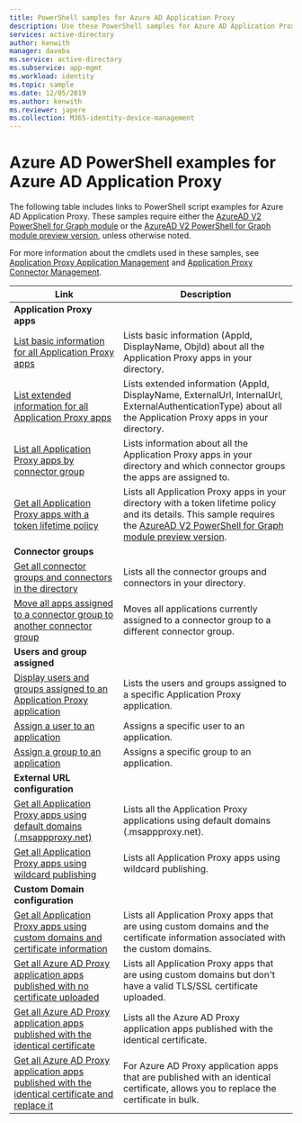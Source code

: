 ```yaml
---
title: PowerShell samples for Azure AD Application Proxy
description: Use these PowerShell samples for Azure AD Application Proxy to get information about Application Proxy apps and connectors in your directory, assign users and groups to apps, and get certificate information.
services: active-directory
author: kenwith
manager: daveba
ms.service: active-directory
ms.subservice: app-mgmt
ms.workload: identity
ms.topic: sample
ms.date: 12/05/2019
ms.author: kenwith
ms.reviewer: japere
ms.collection: M365-identity-device-management
---
```


# Azure AD PowerShell examples for Azure AD Application Proxy

The following table includes links to PowerShell script examples for Azure AD Application Proxy. These samples require either the [AzureAD V2 PowerShell for Graph module](/powershell/azure/active-directory/install-adv2) or the [AzureAD V2 PowerShell for Graph module preview version](/powershell/azure/active-directory/install-adv2?view=azureadps-2.0-preview), unless otherwise noted.


For more information about the cmdlets used in these samples, see [Application Proxy Application Management](/powershell/module/azuread/#application_proxy_application_management) and [Application Proxy Connector Management](/powershell/module/azuread/#application_proxy_connector_management).

| Link | Description |
|---|---|
|**Application Proxy apps**||
| [List basic information for all Application Proxy apps](scripts/powershell-get-all-app-proxy-apps-basic.md) | Lists basic information (AppId, DisplayName, ObjId) about all the Application Proxy apps in your directory. |
| [List extended information for all Application Proxy apps](scripts/powershell-get-all-app-proxy-apps-extended.md) | Lists extended information  (AppId, DisplayName, ExternalUrl, InternalUrl, ExternalAuthenticationType) about all the Application Proxy apps in your directory.  |
| [List all Application Proxy apps by connector group](scripts/powershell-get-all-app-proxy-apps-by-connector-group.md) | Lists information about all the Application Proxy apps in your directory and which connector groups the apps are assigned to. |
| [Get all Application Proxy apps with a token lifetime policy](scripts/powershell-get-all-app-proxy-apps-with-policy.md) | Lists all Application Proxy apps in your directory with a token lifetime policy and its details. This sample requires the [AzureAD V2 PowerShell for Graph module preview version](/powershell/azure/active-directory/install-adv2?view=azureadps-2.0-preview). |
|**Connector groups**||
| [Get all connector groups and connectors in the directory](scripts/powershell-get-all-connectors.md) | Lists all the connector groups and connectors in your directory. |
| [Move all apps assigned to a connector group to another connector group](scripts/powershell-move-all-apps-to-connector-group.md) | Moves all applications currently assigned to a connector group to a different connector group. |
|**Users and group assigned**||
| [Display users and groups assigned to an Application Proxy application](scripts/powershell-display-users-group-of-app.md) | Lists the users and groups assigned to a specific Application Proxy application. |
| [Assign a user to an application](scripts/powershell-assign-user-to-app.md) | Assigns a specific user to an application. |
| [Assign a group to an application](scripts/powershell-assign-group-to-app.md) | Assigns a specific group to an application. |
|**External URL configuration**||
| [Get all Application Proxy apps using default domains (.msappproxy.net)](scripts/powershell-get-all-default-domain-apps.md)  | Lists all the Application Proxy applications using default domains (.msappproxy.net). |
| [Get all Application Proxy apps using wildcard publishing](scripts/powershell-get-all-wildcard-apps.md) | Lists all Application Proxy apps using wildcard publishing. |
|**Custom Domain configuration**||
| [Get all Application Proxy apps using custom domains and certificate information](scripts/powershell-get-all-custom-domains-and-certs.md) | Lists all Application Proxy apps that are using custom domains and the certificate information associated with the custom domains. |
| [Get all Azure AD Proxy application apps published with no certificate uploaded](scripts/powershell-get-all-custom-domain-no-cert.md) | Lists all Application Proxy apps that are using custom domains but don't have a valid TLS/SSL certificate uploaded. |
| [Get all Azure AD Proxy application apps published with the identical certificate](scripts/powershell-get-custom-domain-identical-cert.md) | Lists all the Azure AD Proxy application apps published with the identical certificate. |
| [Get all Azure AD Proxy application apps published with the identical certificate and replace it](scripts/powershell-get-custom-domain-replace-cert.md) | For Azure AD Proxy application apps that are published with an identical certificate, allows you to replace the certificate in bulk. |
